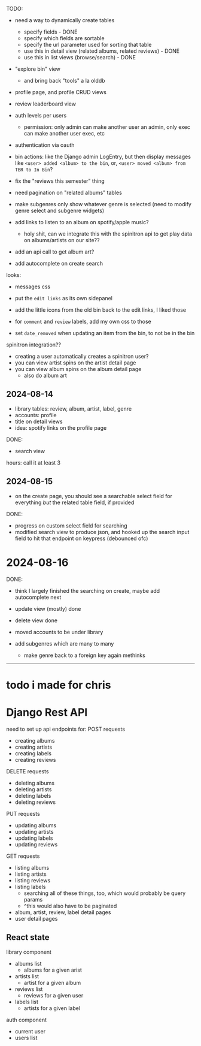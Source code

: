 
TODO:
* need a way to dynamically create tables
    * specify fields - DONE
    * specify which fields are sortable
    * specify the url parameter used for sorting that table
    * use this in detail view (related albums, related reviews) - DONE
    * use this in list views (browse/search) - DONE
* "explore bin" view
    * and bring back "tools" a la olddb
* profile page, and profile CRUD views
* review leaderboard view
* auth levels per users
    * permission: only admin can make another user an admin, only exec can make another user exec, etc
* authentication via oauth
* bin actions: like the Django admin LogEntry, but then display messages like `<user> added <album> to the bin`, or, `<user> moved <album> from TBR to In Bin`?

* fix the "reviews this semester" thing
* need pagination on "related albums" tables
* make subgenres only show whatever genre is selected (need to modify genre select and subgenre widgets)

* add links to listen to an album on spotify/apple music?
    * holy shit, can we integrate this with the spinitron api to get play data on albums/artists on our site??
* add an api call to get album art?
* add autocomplete on create search

looks:
* messages css
* put the `edit links` as its own sidepanel
* add the little icons from the old bin back to the edit links, I liked those
* for `comment` and `review` labels, add my own css to those

* set `date_removed` when updating an item from the bin, to not be in the bin

spinitron integration??
* creating a user automatically creates a spinitron user?
* you can view artist spins on the artist detail page
* you can view album spins on the album detail page
    * also do album art

## 2024-08-14
* library tables: review, album, artist, label, genre
* accounts: profile
* title on detail views
* idea: spotify links on the profile page

DONE:
* search view

hours: call it at least 3

## 2024-08-15
* on the create page, you should see a searchable select field for everything *but* the related table field, if provided

DONE:
* progress on custom select field for searching
* modified search view to produce json, and hooked up the search input field to hit that endpoint on keypress (debounced ofc)


# 2024-08-16
DONE:
* think I largely finished the searching on create, maybe add autocomplete next
* update view (mostly) done
* delete view done

* moved accounts to be under library
* add subgenres which are many to many
    * make genre back to a foreign key again methinks

---
# todo i made for chris

# Django Rest API
need to set up api endpoints for:
POST requests
* creating albums
* creating artists
* creating labels
* creating reviews

DELETE requests
* deleting albums
* deleting artists
* deleting labels
* deleting reviews

PUT requests
* updating albums
* updating artists
* updating labels
* updating reviews

GET requests
* listing albums
* listing artists
* listing reviews
* listing labels
    * searching all of these things, too, which would probably be query params
    * ^this would also have to be paginated
* album, artist, review, label detail pages
* user detail pages

## React state
library component
* albums list
    * albums for a given arist
* artists list
    * artist for a given album
* reviews list
    * reviews for a given user
* labels list
    * artists for a given label

auth component
* current user
* users list
